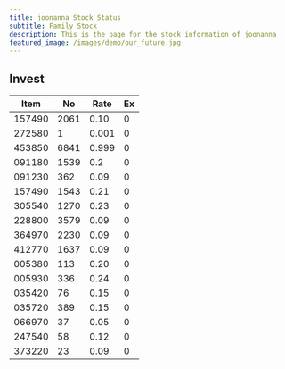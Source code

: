 ```yaml
---
title: joonanna Stock Status
subtitle: Family Stock 
description: This is the page for the stock information of joonanna
featured_image: /images/demo/our_future.jpg
---
```


## Invest

|  Item  | No | Rate | Ex   |
|--------|----|------|------|
| 157490 |2061| 0.10 |    0 | 
| 272580 |   1| 0.001|    0 |
| 453850 |6841| 0.999|    0 |
| 091180 |1539| 0.2  |    0 |
| 091230 | 362| 0.09 |    0 | 
| 157490 |1543| 0.21 |    0 | 
| 305540 |1270| 0.23 |    0 | 
| 228800 |3579| 0.09 |    0 |  
| 364970 |2230| 0.09 |    0 |  
| 412770 |1637| 0.09 |    0 | 
| 005380 | 113| 0.20 |    0 | 
| 005930 | 336| 0.24 |    0 | 
| 035420 |  76| 0.15 |    0 | 
| 035720 | 389| 0.15 |    0 | 
| 066970 |  37| 0.05 |    0 | 
| 247540 |  58| 0.12 |    0 | 
| 373220 |  23| 0.09 |    0 | 
